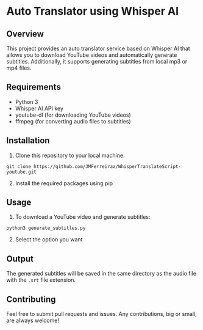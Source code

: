 # Auto Translator using Whisper AI

## Overview

This project provides an auto translator service based on Whisper AI that allows you to download YouTube videos and automatically generate subtitles. Additionally, it supports generating subtitles from local mp3 or mp4 files.

## Requirements

- Python 3
- Whisper AI API key
- youtube-dl (for downloading YouTube videos)
- ffmpeg (for converting audio files to subtitles)

## Installation

1. Clone this repository to your local machine:

```
git clone https://github.com/JMFerreiraa/WhisperTranslateScript-youtube.git
```

2. Install the required packages using pip


## Usage

1. To download a YouTube video and generate subtitles:
```
python3 generate_subtitles.py
```
2. Select the option you want


## Output

The generated subtitles will be saved in the same directory as the audio file with the `.srt` file extension.

## Contributing

Feel free to submit pull requests and issues. Any contributions, big or small, are always welcome!
